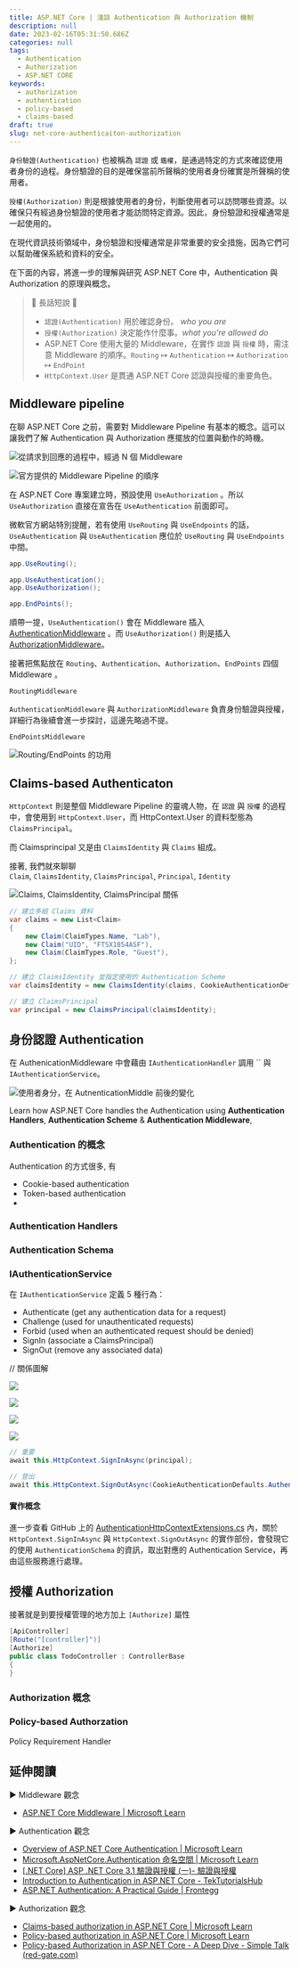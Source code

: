 ```yaml
---
title: ASP.NET Core | 淺談 Authentication 與 Authorization 機制
description: null
date: 2023-02-16T05:31:50.686Z
categories: null
tags:
  - Authentication
  - Authorization
  - ASP.NET CORE
keywords:
  - authorization
  - authentication
  - policy-based
  - claims-based
draft: true
slug: net-core-authenticaiton-authorization
---
```


`身份驗證(Authentication)` 也被稱為 `認證` 或 `鑑權`，是通過特定的方式來確認使用者身份的過程。身份驗證的目的是確保當前所聲稱的使用者身份確實是所聲稱的使用者。

`授權(Authorization)` 則是根據使用者的身份，判斷使用者可以訪問哪些資源。以確保只有經過身份驗證的使用者才能訪問特定資源。因此，身份驗證和授權通常是一起使用的。

在現代資訊技術領域中，身份驗證和授權通常是非常重要的安全措施，因為它們可以幫助確保系統和資料的安全。

在下面的內容，將進一步的理解與研究 ASP.NET Core 中，Authentication 與 Authorization 的原理與概念。

> 🔖 長話短說 🔖
>
> - `認證(Authentication)` 用於確認身份。 *who you are*
> - `授權(Authorization)` 決定能作什麼事。*what you're allowed do*
> - ASP.NET Core 使用大量的 Middleware，在實作 `認證` 與 `授權` 時，需注意 Middleware 的順序。`Routing` ↦ `Authentication` ↦ `Authorization` ↦ `EndPoint`
> - `HttpContext.User` 是貫通 ASP.NET Core 認證與授權的重要角色。

<!--more-->

## Middleware pipeline

在聊 ASP.NET Core 之前，需要對 Middleware Pipeline 有基本的概念。這可以讓我們了解 Authentication 與 Authorization 應擺放的位置與動作的時機。

![從請求到回應的過程中，經過 N 個 Middleware](images/request-response-middleware-pipeline.png)

![官方提供的 Middleware Pipeline 的順序](images/middleware-pipeline.svg)

在 ASP.NET Core 專案建立時，預設使用 `UseAuthorization` 。所以 `UseAuthorization` 直接在宣告在 `UseAuthentication` 前面即可。

微軟官方網站特別提醒，若有使用 `UseRouting` 與 `UseEndpoints` 的話，`UseAuthentication` 與 `UseAuthentication` 應位於 `UseRouting` 與 `UseEndpoints` 中間。

```c#
app.UseRouting();

app.UseAuthentication();
app.UseAuthorization();

app.EndPoints();
```

順帶一提，`UseAuthentication()` 會在 Middleware 插入 [AuthenticationMiddleware](https://github.com/dotnet/aspnetcore/blob/main/src/Security/Authentication/Core/src/AuthenticationMiddleware.cs) 。而 `UseAuthorization()` 則是插入 [AuthorizationMiddleware](https://github.com/dotnet/aspnetcore/blob/main/src/Security/Authorization/Policy/src/AuthorizationMiddleware.cs)。

接著把焦點放在 `Routing`、`Authentication`、`Authorization`、`EndPoints` 四個 Middleware  。

`RoutingMiddleware` 

`AuthenticationMiddleware` 與 `AuthorizationMiddleware` 負責身份驗證與授權，詳細行為後續會進一步探討，這邊先略過不提。

`EndPointsMiddleware`

![Routing/EndPoints 的功用](images/middleware-active-initial.png)

## Claims-based Authenticaton

`HttpContext` 則是整個 Middleware Pipeline 的靈魂人物，在 `認證` 與 `授權` 的過程中，會使用到 `HttpContext.User`，而 HttpContext.User 的資料型態為 `ClaimsPrincipal`。

而 Claimsprincipal 又是由 `ClaimsIdentity` 與 `Claims` 組成。

接著, 我們就來聊聊 `Claim`, `ClaimsIdentity`, `ClaimsPrincipal`, `Principal`, `Identity`

![Claims, ClaimsIdentity, ClaimsPrincipal 關係](images/claims-identity-principal-structure.png)

```C#
// 建立多組 Claims 資料
var claims = new List<Claim>  
{  
    new Claim(ClaimTypes.Name, "Lab"),  
    new Claim("UID", "FTSX1854ASF"),  
    new Claim(ClaimTypes.Role, "Guest"),  
};  

// 建立 ClaimsIdentity 並指定使用的 Authentication Scheme
var claimsIdentity = new ClaimsIdentity(claims, CookieAuthenticationDefaults.AuthenticationScheme);  

// 建立 ClaimsPrincipal
var principal = new ClaimsPrincipal(claimsIdentity);  
```

## 身份認證 Authentication

在 AuthenicationMiddleware 中會藉由 `IAuthenticationHandler` 調用 `` 與 `IAuthenticationService`。

![使用者身分，在 AutnenticationMiddle 前後的變化](images/authentication-middleware-action.png)


Learn how ASP.NET Core handles the Authentication using **Authentication Handlers**, **Authentication Scheme** & **Authentication Middleware**,

### Authentication 的概念

Authentication 的方式很多, 有

- Cookie-based authentication
- Token-based authentication
- 

### Authentication Handlers

### Authentication Schema

### IAuthenticationService

在 `IAuthenticationService` 定義 5 種行為：

- Authenticate (get any authentication data for a request)
- Challenge (used for unauthenticated requests)
- Forbid (used when an authenticated request should be denied)
- SignIn (associate a ClaimsPrincipal)
- SignOut (remove any associated data)

// 關係圖解


![](images/authentication-middleware-log-verify.png)

![](images/authentication-middleware-log-logout2.png)

![](images/authentication-middleware-log-logout.png)

![](images/authentication-middleware-log-login.png)

```C#
// 重要
await this.HttpContext.SignInAsync(principal);
```

```C#
// 登出
await this.HttpContext.SignOutAsync(CookieAuthenticationDefaults.AuthenticationScheme);
```

#### 實作概念

進一步查看 GitHub 上的 [AuthenticationHttpContextExtensions.cs](https://github.com/dotnet/aspnetcore/blob/main/src/Http/Authentication.Abstractions/src/AuthenticationHttpContextExtensions.cs) 內，關於 `HttpContext.SignInAsync` 與 `HttpContext.SignOutAsync` 的實作部份，會發現它的使用 `AuthenticationSchema` 的資訊，取出對應的 Authentication Service，再由這些服務進行處理。

## 授權 Authorization

接著就是到要授權管理的地方加上 `[Authorize]` 屬性

```c#
[ApiController]  
[Route("[controller]")]  
[Authorize]  
public class TodoController : ControllerBase  
{  
}
```

### Authorization 概念


### Policy-based Authorzation
Policy
Requirement
Handler

## 延伸閱讀

▶ Middleware 觀念

- [ASP.NET Core Middleware | Microsoft Learn](https://learn.microsoft.com/en-us/aspnet/core/fundamentals/middleware/?view=aspnetcore-7.0)

▶ Authentication 觀念

- [Overview of ASP.NET Core Authentication | Microsoft Learn](https://learn.microsoft.com/en-us/aspnet/core/security/authentication/?view=aspnetcore-7.0)
- [Microsoft.AspNetCore.Authentication 命名空間 | Microsoft Learn](https://learn.microsoft.com/zh-tw/dotnet/api/microsoft.aspnetcore.authentication?view=aspnetcore-7.0)
- [[.NET Core] ASP .NET Core 3.1 驗證與授權 (一)- 驗證與授權](https://blogger.tigernaxo.com/post/dotnetcore31/auth/auth_guild_1/)
- [Introduction to Authentication in ASP.NET Core - TekTutorialsHub](https://www.tektutorialshub.com/asp-net-core/authentication-in-asp-net-core/)
- [ASP.NET Authentication: A Practical Guide | Frontegg](https://frontegg.com/blog/asp-net-authentication)

▶ Authorization 觀念

- [Claims-based authorization in ASP.NET Core | Microsoft Learn](https://learn.microsoft.com/en-us/aspnet/core/security/authorization/claims?view=aspnetcore-7.0)
- [Policy-based authorization in ASP.NET Core | Microsoft Learn](https://learn.microsoft.com/en-us/aspnet/core/security/authorization/policies?view=aspnetcore-7.0)
- [Policy-based Authorization in ASP.NET Core - A Deep Dive - Simple Talk (red-gate.com)](https://www.red-gate.com/simple-talk/development/dotnet-development/policy-based-authorization-in-asp-net-core-a-deep-dive/)
